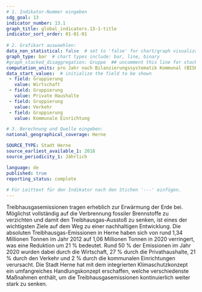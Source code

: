 ```yaml
---
# 1. Indikator-Nummer eingeben 
sdg_goal: 13
indicator_number: 13.1
graph_title: global_indicators.13-1-title
indicator_sort_order: 01-01-01
 
# 2. Grafikart auswaehlen: 
data_non_statistical: false  # set to 'false' for chart/graph visualization 
graph_type: bar  # chart types include: bar, line, binary 
#graph_stacked_disaggregation: Gruppe  ## uncomment this line for stacked bars. eplace 'Geschlecht' with the field of aggregation. 
computation_units: pro Jahr nach Bilanzierungssystematik Kommunal (BISKO) (in 1.000 Tonnen)
data_start_values:  # initialize the field to be shown  
 - field: Gruppierung
   value: Wirtschaft
 - field: Gruppierung
   value: Private Haushalte
 - field: Gruppierung
   value: Verkehr
 - field: Gruppierung
   value: Kommunale Einrichtung

# 3. Berechnung und Quelle eingeben: 
national_geographical_coverage: Herne

SOURCE_TYPE: Stadt Herne
source_earliest_available_1: 2018
source_periodicity_1: Jährlich

language: de   
published: true 
reporting_status: complete
 
# Für Leittext für den Indikator nach den Stichen '---' einfügen. 
---
```

Treibhausgasemissionen tragen erheblich zur Erwärmung der Erde bei. Möglichst vollständig auf die Verbrennung fossiler Brennstoffe zu verzichten und damit den Treibhausgas-Ausstoß zu senken, ist eines der wichtigsten Ziele auf dem Weg zu einer nachhaltigen Entwicklung. Die absoluten Treibhausgas-Emissionen in Herne haben sich von rund 1,34 Millionen Tonnen im Jahr 2012 auf 1,06 Millionen Tonnen in 2020 verringert, was eine Reduktion um 21 % bedeutet. Rund 50 % der Emissionen im Jahr 2020 wurden dabei durch die Wirtschaft, 27 % durch die Privathaushalte, 21 % durch den Verkehr und 2 % durch die kommunalen Einrichtungen verursacht. Die Stadt Herne hat mit dem integrierten Klimaschutzkonzept ein umfangreiches Handlungskonzept erschaffen, welche verschiedenste Maßnahmen enthält, um die Treibhausgasemissionen kontinuierlich weiter stark zu senken. <br>
